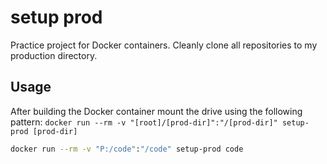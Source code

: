 # setup prod
Practice project for Docker containers. Cleanly clone all repositories to my production directory.

## Usage
After building the Docker container mount the drive using the following pattern:
`docker run --rm -v "[root]/[prod-dir]":"/[prod-dir]" setup-prod [prod-dir]`

```bash
docker run --rm -v "P:/code":"/code" setup-prod code
```
